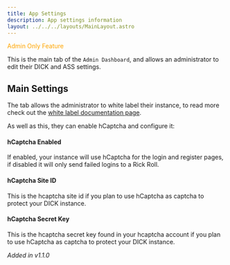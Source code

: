 ```yaml
---
title: App Settings
description: App settings information
layout: ../../../layouts/MainLayout.astro
---
```

<p style="color: orange;">Admin Only Feature</p>

This is the main tab of the `Admin Dashboard`, and allows an administrator to edit their DICK and ASS settings.

## Main Settings

The tab allows the administrator to white label their instance, to read more check out the [white label documentation page](/dick-docs/en/configs/whitelabel).

As well as this, they can enable hCaptcha and configure it:

#### hCaptcha Enabled
If enabled, your instance will use hCaptcha for the login and register pages, if disabled it will only send failed logins to a Rick Roll.

#### hCaptcha Site ID
This is the hcaptcha site id if you plan to use hCaptcha as captcha to protect your DICK instance.

#### hCaptcha Secret Key
This is the hcaptcha secret key found in your hcaptcha account if you plan to use hCaptcha as captcha to protect your DICK instance.

*Added in v1.1.0*
